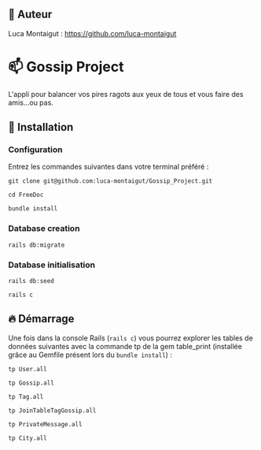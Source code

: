 ## 🐰 Auteur
Luca Montaigut : https://github.com/luca-montaigut

# 📫 Gossip Project

L'appli pour balancer vos pires ragots aux yeux de tous et vous faire des amis...ou pas.

## :wrench: Installation 

### Configuration
Entrez les commandes suivantes dans votre terminal préféré :

`git clone git@github.com:luca-montaigut/Gossip_Project.git`

`cd FreeDoc`

`bundle install`

### Database creation

`rails db:migrate`

### Database initialisation

`rails db:seed`

`rails c`


## 🔥 Démarrage

Une fois dans la console Rails (`rails c`) vous pourrez explorer les tables de données suivantes avec la commande tp de la gem table_print (installée grâce au Gemfile présent lors du `bundle install`) :

`tp User.all`

`tp Gossip.all`

`tp Tag.all`

`tp JoinTableTagGossip.all`

`tp PrivateMessage.all`

`tp City.all`


